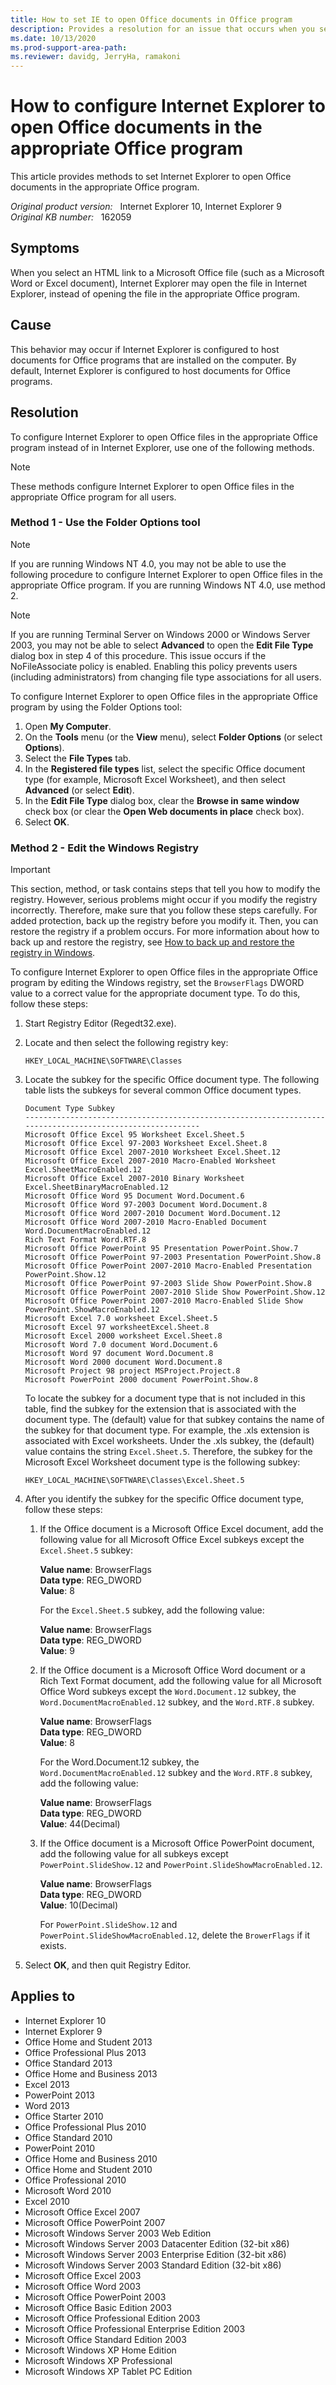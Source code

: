 ```yaml
---
title: How to set IE to open Office documents in Office program
description: Provides a resolution for an issue that occurs when you select an HTML link to a Microsoft Office file and Internet Explorer opens the file in Internet Explorer instead of opening the file in the appropriate Office program.
ms.date: 10/13/2020
ms.prod-support-area-path: 
ms.reviewer: davidg, JerryHa, ramakoni
---
```

# How to configure Internet Explorer to open Office documents in the appropriate Office program

This article provides methods to set Internet Explorer to open Office documents in the appropriate Office program.

_Original product version:_ &nbsp; Internet Explorer 10, Internet Explorer 9  
_Original KB number:_ &nbsp; 162059

## Symptoms

When you select an HTML link to a Microsoft Office file (such as a Microsoft Word or Excel document), Internet Explorer may open the file in Internet Explorer, instead of opening the file in the appropriate Office program.

## Cause

This behavior may occur if Internet Explorer is configured to host documents for Office programs that are installed on the computer. By default, Internet Explorer is configured to host documents for Office programs.

## Resolution

To configure Internet Explorer to open Office files in the appropriate Office program instead of in Internet Explorer, use one of the following methods.

> [!NOTE]
> These methods configure Internet Explorer to open Office files in the appropriate Office program for all users.

### Method 1 - Use the Folder Options tool

> [!NOTE]
> If you are running Windows NT 4.0, you may not be able to use the following procedure to configure Internet Explorer to open Office files in the appropriate Office program. If you are running Windows NT 4.0, use method 2.

> [!NOTE]
> If you are running Terminal Server on Windows 2000 or Windows Server 2003, you may not be able to select **Advanced** to open the **Edit File Type** dialog box in step 4 of this procedure. This issue occurs if the NoFileAssociate policy is enabled. Enabling this policy prevents users (including administrators) from changing file type associations for all users.

To configure Internet Explorer to open Office files in the appropriate Office program by using the Folder Options tool:

1. Open **My Computer**.
2. On the **Tools** menu (or the **View** menu), select **Folder Options** (or select **Options**).
3. Select the **File Types** tab.
4. In the **Registered file types** list, select the specific Office document type (for example, Microsoft Excel Worksheet), and then select **Advanced** (or select **Edit**).
5. In the **Edit File Type** dialog box, clear the **Browse in same window** check box (or clear the **Open Web documents in place** check box).
6. Select **OK**.

### Method 2 - Edit the Windows Registry

> [!IMPORTANT]
> This section, method, or task contains steps that tell you how to modify the registry. However, serious problems might occur if you modify the registry incorrectly. Therefore, make sure that you follow these steps carefully. For added protection, back up the registry before you modify it. Then, you can restore the registry if a problem occurs. For more information about how to back up and restore the registry, see [How to back up and restore the registry in Windows](https://support.microsoft.com/help/322756).

To configure Internet Explorer to open Office files in the appropriate Office program by editing the Windows registry, set the `BrowserFlags` DWORD value to a correct value for the appropriate document type. To do this, follow these steps:

1. Start Registry Editor (Regedt32.exe).
2. Locate and then select the following registry key:

   `HKEY_LOCAL_MACHINE\SOFTWARE\Classes`

3. Locate the subkey for the specific Office document type. The following table lists the subkeys for several common Office document types.

    ```console
    Document Type Subkey
    ----------------------------------------------------------------------------------------------------------
    Microsoft Office Excel 95 Worksheet Excel.Sheet.5
    Microsoft Office Excel 97-2003 Worksheet Excel.Sheet.8
    Microsoft Office Excel 2007-2010 Worksheet Excel.Sheet.12
    Microsoft Office Excel 2007-2010 Macro-Enabled Worksheet Excel.SheetMacroEnabled.12
    Microsoft Office Excel 2007-2010 Binary Worksheet Excel.SheetBinaryMacroEnabled.12
    Microsoft Office Word 95 Document Word.Document.6
    Microsoft Office Word 97-2003 Document Word.Document.8
    Microsoft Office Word 2007-2010 Document Word.Document.12
    Microsoft Office Word 2007-2010 Macro-Enabled Document Word.DocumentMacroEnabled.12
    Rich Text Format Word.RTF.8
    Microsoft Office PowerPoint 95 Presentation PowerPoint.Show.7
    Microsoft Office PowerPoint 97-2003 Presentation PowerPoint.Show.8
    Microsoft Office PowerPoint 2007-2010 Macro-Enabled Presentation PowerPoint.Show.12
    Microsoft Office PowerPoint 97-2003 Slide Show PowerPoint.Show.8
    Microsoft Office PowerPoint 2007-2010 Slide Show PowerPoint.Show.12
    Microsoft Office PowerPoint 2007-2010 Macro-Enabled Slide Show PowerPoint.ShowMacroEnabled.12
    Microsoft Excel 7.0 worksheet Excel.Sheet.5
    Microsoft Excel 97 worksheetExcel.Sheet.8
    Microsoft Excel 2000 worksheet Excel.Sheet.8
    Microsoft Word 7.0 document Word.Document.6
    Microsoft Word 97 document Word.Document.8
    Microsoft Word 2000 document Word.Document.8
    Microsoft Project 98 project MSProject.Project.8
    Microsoft PowerPoint 2000 document PowerPoint.Show.8
    ```

   To locate the subkey for a document type that is not included in this table, find the subkey for the extension that is associated with the document type. The (default) value for that subkey contains the name of the subkey for that document type. For example, the .xls extension is associated with Excel worksheets. Under the .xls subkey, the (default) value contains the string `Excel.Sheet.5`. Therefore, the subkey for the Microsoft Excel Worksheet document type is the following subkey:

   `HKEY_LOCAL_MACHINE\SOFTWARE\Classes\Excel.Sheet.5`

4. After you identify the subkey for the specific Office document type, follow these steps:

   1. If the Office document is a Microsoft Office Excel document, add the following value for all Microsoft Office Excel subkeys except the `Excel.Sheet.5` subkey:

       **Value name**: BrowserFlags  
       **Data type**: REG_DWORD  
       **Value**: 8
  
       For the `Excel.Sheet.5` subkey, add the following value:

       **Value name**: BrowserFlags  
       **Data type**: REG_DWORD  
       **Value**: 9

   2. If the Office document is a Microsoft Office Word document or a Rich Text Format document, add the following value for all Microsoft Office Word subkeys except the `Word.Document.12` subkey, the `Word.DocumentMacroEnabled.12` subkey, and the `Word.RTF.8` subkey.

        **Value name**: BrowserFlags  
        **Data type**: REG_DWORD  
        **Value**: 8

        For the Word.Document.12 subkey, the `Word.DocumentMacroEnabled.12` subkey and the `Word.RTF.8` subkey, add the following value:

        **Value name**: BrowserFlags  
        **Data type**: REG_DWORD  
        **Value**: 44(Decimal)

   3. If the Office document is a Microsoft Office PowerPoint document, add the following value for all subkeys except `PowerPoint.SlideShow.12` and `PowerPoint.SlideShowMacroEnabled.12`.

      **Value name**: BrowserFlags  
      **Data type**: REG_DWORD  
      **Value**: 10(Decimal)

      For `PowerPoint.SlideShow.12` and `PowerPoint.SlideShowMacroEnabled.12`, delete the `BrowerFlags` if it exists.

5. Select **OK**, and then quit Registry Editor.

## Applies to

- Internet Explorer 10
- Internet Explorer 9
- Office Home and Student 2013
- Office Professional Plus 2013
- Office Standard 2013
- Office Home and Business 2013
- Excel 2013
- PowerPoint 2013
- Word 2013
- Office Starter 2010
- Office Professional Plus 2010
- Office Standard 2010
- PowerPoint 2010
- Office Home and Business 2010
- Office Home and Student 2010
- Office Professional 2010
- Microsoft Word 2010
- Excel 2010
- Microsoft Office Excel 2007
- Microsoft Office PowerPoint 2007
- Microsoft Windows Server 2003 Web Edition
- Microsoft Windows Server 2003 Datacenter Edition (32-bit x86)
- Microsoft Windows Server 2003 Enterprise Edition (32-bit x86)
- Microsoft Windows Server 2003 Standard Edition (32-bit x86)
- Microsoft Office Excel 2003
- Microsoft Office Word 2003
- Microsoft Office PowerPoint 2003
- Microsoft Office Basic Edition 2003
- Microsoft Office Professional Edition 2003
- Microsoft Office Professional Enterprise Edition 2003
- Microsoft Office Standard Edition 2003
- Microsoft Windows XP Home Edition
- Microsoft Windows XP Professional
- Microsoft Windows XP Tablet PC Edition
